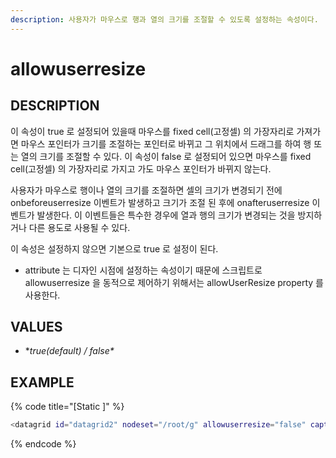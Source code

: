 ```yaml
---
description: 사용자가 마우스로 행과 열의 크기를 조절할 수 있도록 설정하는 속성이다.
---
```


#  allowuserresize  

## DESCRIPTION

이 속성이 true 로 설정되어 있을때 마우스를 fixed cell(고정셀) 의 가장자리로 가져가면 마우스 포인터가 크기를 조절하는 포인터로 바뀌고 그 위치에서 드래그를 하여 행 또는 열의 크기를 조절할 수 있다.
이 속성이 false 로 설정되어 있으면 마우스를 fixed cell(고정셀) 의 가장자리로 가지고 가도 마우스 포인터가 바뀌지 않는다.

사용자가 마우스로 행이나 열의 크기를 조절하면 셀의 크기가 변경되기 전에 onbeforeuserresize 이벤트가 발생하고 크기가 조절 된 후에 onafteruserresize 이벤트가 발생한다. 이 이벤트들은 특수한 경우에 열과 행의 크기가 변경되는 것을 방지하거나 다른 용도로 사용될 수 있다.

이 속성은 설정하지 않으면 기본으로 true 로 설정이 된다.

* attribute 는 디자인 시점에 설정하는 속성이기 때문에 스크립트로 allowuserresize 을 동적으로 제어하기 위해서는 allowUserResize property 를 사용한다.      


## **VALUES**

* **true(default\) / false\**

## EXAMPLE

{% code title="\[Static \]" %}
```bash
<datagrid id="datagrid2" nodeset="/root/g" allowuserresize="false" caption="caption1^caption2^caption3" colsep="^" mergecellsfixedrows="bycolrec" rowheader="seq" rowsep="|" style="left:30px; top:30px; width:350px; height:150px; ">
```
{% endcode %}


